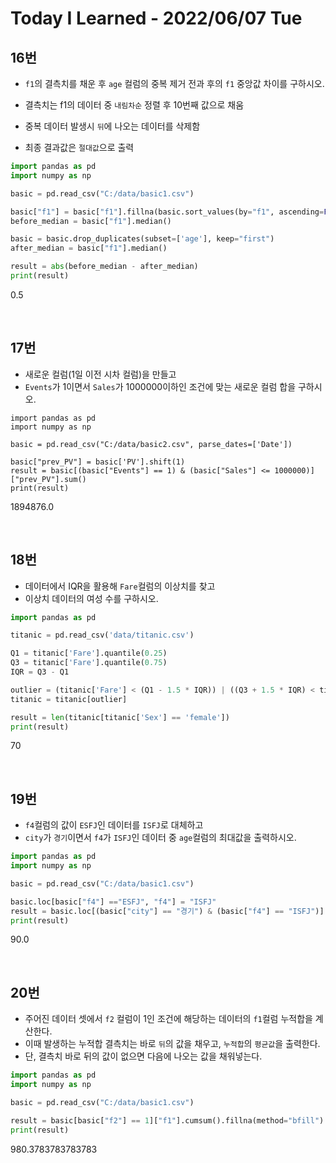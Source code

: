 # Today I Learned - 2022/06/07 Tue

## 16번
- `f1`의 결측치를 채운 후 `age` 컬럼의 중복 제거 전과 후의 `f1` 중앙값 차이를 구하시오.

- 결측치는 f1의 데이터 중 `내림차순` 정렬 후 10번째 값으로 채움
- 중복 데이터 발생시 `뒤`에 나오는 데이터를 삭제함
- 최종 결과값은 `절대값`으로 출력
```python
import pandas as pd
import numpy as np

basic = pd.read_csv("C:/data/basic1.csv")

basic["f1"] = basic["f1"].fillna(basic.sort_values(by="f1", ascending=False).iloc[9, 3])
before_median = basic["f1"].median()

basic = basic.drop_duplicates(subset=['age'], keep="first")
after_median = basic["f1"].median()

result = abs(before_median - after_median)
print(result)
```
0.5

<br>

## 17번
- 새로운 컬럼(1일 이전 시차 컬럼)을 만들고
- `Events`가 1이면서 `Sales`가 1000000이하인 조건에 맞는 새로운 컬럼 합을 구하시오.
```oython
import pandas as pd
import numpy as np

basic = pd.read_csv("C:/data/basic2.csv", parse_dates=['Date'])

basic["prev_PV"] = basic['PV'].shift(1)
result = basic[(basic["Events"] == 1) & (basic["Sales"] <= 1000000)]["prev_PV"].sum()
print(result)
```
1894876.0

<br>

## 18번
- 데이터에서 IQR을 활용해 `Fare`컬럼의 이상치를 찾고
- 이상치 데이터의 여성 수를 구하시오.
```python
import pandas as pd

titanic = pd.read_csv('data/titanic.csv')

Q1 = titanic['Fare'].quantile(0.25)
Q3 = titanic['Fare'].quantile(0.75)
IQR = Q3 - Q1 

outlier = (titanic['Fare'] < (Q1 - 1.5 * IQR)) | ((Q3 + 1.5 * IQR) < titanic['Fare'])
titanic = titanic[outlier]

result = len(titanic[titanic['Sex'] == 'female'])
print(result)
```
70

<br>

## 19번
- `f4`컬럼의 값이 `ESFJ`인 데이터를 `ISFJ`로 대체하고
- `city`가 `경기`이면서 `f4`가 `ISFJ`인 데이터 중 `age`컬럼의 최대값을 출력하시오.
```python
import pandas as pd
import numpy as np

basic = pd.read_csv("C:/data/basic1.csv")

basic.loc[basic["f4"] =="ESFJ", "f4"] = "ISFJ"
result = basic.loc[(basic["city"] == "경기") & (basic["f4"] == "ISFJ")]["age"].max()
print(result)
```
90.0

<br>

## 20번
- 주어진 데이터 셋에서 `f2` 컬럼이 1인 조건에 해당하는 데이터의 `f1`컬럼 누적합을 계산한다.
- 이때 발생하는 누적합 결측치는 바로 `뒤`의 값을 채우고, `누적합`의 `평균값`을 출력한다.
- 단, 결측치 바로 뒤의 값이 없으면 다음에 나오는 값을 채워넣는다.
```python
import pandas as pd
import numpy as np

basic = pd.read_csv("C:/data/basic1.csv")

result = basic[basic["f2"] == 1]["f1"].cumsum().fillna(method="bfill").mean()
print(result)
```
980.3783783783783
